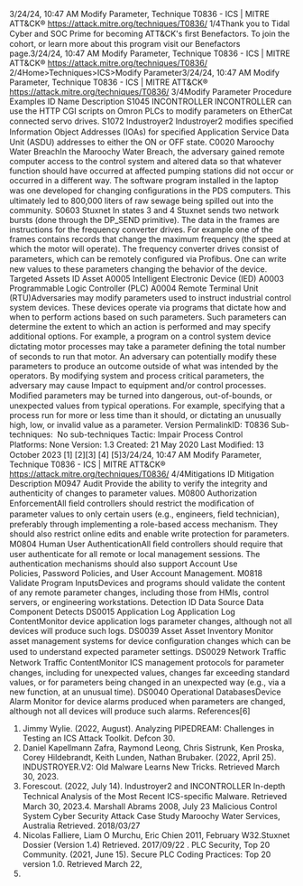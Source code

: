 3/24/24, 10:47 AM Modify Parameter, Technique T0836 - ICS | MITRE ATT&CK®
https://attack.mitre.org/techniques/T0836/ 1/4Thank you to Tidal Cyber and SOC Prime for becoming ATT&CK's ﬁrst Benefactors. To join the cohort, or learn more about this program visit our
Benefactors page.3/24/24, 10:47 AM Modify Parameter, Technique T0836 - ICS | MITRE ATT&CK®
https://attack.mitre.org/techniques/T0836/ 2/4Home>Techniques>ICS>Modify Parameter3/24/24, 10:47 AM Modify Parameter, Technique T0836 - ICS | MITRE ATT&CK®
https://attack.mitre.org/techniques/T0836/ 3/4Modify Parameter
Procedure Examples
ID Name Description
S1045 INCONTROLLER INCONTROLLER can use the HTTP CGI scripts on Omron PLCs to modify parameters on EtherCat
connected servo drives.
S1072 Industroyer2 Industroyer2 modiﬁes speciﬁed Information Object Addresses (IOAs) for speciﬁed Application Service
Data Unit (ASDU) addresses to either the ON or OFF state.
C0020 Maroochy Water
BreachIn the Maroochy Water Breach, the adversary gained remote computer access to the control system and
altered data so that whatever function should have occurred at affected pumping stations did not occur
or occurred in a different way. The software program installed in the laptop was one developed for
changing conﬁgurations in the PDS computers. This ultimately led to 800,000 liters of raw sewage being
spilled out into the community.
S0603 Stuxnet In states 3 and 4 Stuxnet sends two network bursts (done through the DP\_SEND primitive). The data in
the frames are instructions for the frequency converter drives. For example one of the frames contains
records that change the maximum frequency (the speed at which the motor will operate). The frequency
converter drives consist of parameters, which can be remotely conﬁgured via Proﬁbus. One can write new
values to these parameters changing the behavior of the device. 
Targeted Assets
ID Asset
A0005 Intelligent Electronic Device (IED)
A0003 Programmable Logic Controller (PLC)
A0004 Remote Terminal Unit (RTU)Adversaries may modify parameters used to instruct industrial control system devices. These devices operate via programs that dictate how
and when to perform actions based on such parameters. Such parameters can determine the extent to which an action is performed and
may specify additional options. For example, a program on a control system device dictating motor processes may take a parameter
deﬁning the total number of seconds to run that motor.
An adversary can potentially modify these parameters to produce an outcome outside of what was intended by the operators. By modifying
system and process critical parameters, the adversary may cause Impact to equipment and/or control processes. Modiﬁed parameters may
be turned into dangerous, out-of-bounds, or unexpected values from typical operations. For example, specifying that a process run for more
or less time than it should, or dictating an unusually high, low, or invalid value as a parameter.
Version PermalinkID: T0836
Sub-techniques:  No sub-techniques
 
Tactic: Impair Process Control
 
Platforms: None
Version: 1.3
Created: 21 May 2020
Last Modiﬁed: 13 October 2023
[1]
[2][3]
[4]
[5]3/24/24, 10:47 AM Modify Parameter, Technique T0836 - ICS | MITRE ATT&CK®
https://attack.mitre.org/techniques/T0836/ 4/4Mitigations
ID Mitigation Description
M0947 Audit Provide the ability to verify the integrity and authenticity of changes to parameter values.
M0800 Authorization
EnforcementAll ﬁeld controllers should restrict the modiﬁcation of parameter values to only certain users (e.g.,
engineers, ﬁeld technician), preferably through implementing a role-based access mechanism. They
should also restrict online edits and enable write protection for parameters.
M0804 Human User
AuthenticationAll ﬁeld controllers should require that user authenticate for all remote or local management sessions.
The authentication mechanisms should also support Account Use Policies, Password Policies, and User
Account Management.
M0818 Validate Program
InputsDevices and programs should validate the content of any remote parameter changes, including those
from HMIs, control servers, or engineering workstations.
Detection
ID Data Source Data Component Detects
DS0015 Application Log Application Log
ContentMonitor device application logs parameter changes, although not all devices
will produce such logs.
DS0039 Asset Asset Inventory Monitor asset management systems for device conﬁguration changes which
can be used to understand expected parameter settings.
DS0029 Network Traﬃc Network Traﬃc
ContentMonitor ICS management protocols for parameter changes, including for
unexpected values, changes far exceeding standard values, or for parameters
being changed in an unexpected way (e.g., via a new function, at an unusual
time).
DS0040 Operational DatabasesDevice Alarm Monitor for device alarms produced when parameters are changed, although
not all devices will produce such alarms.
References[6]
1. Jimmy Wylie. (2022, August). Analyzing PIPEDREAM:
Challenges in Testing an ICS Attack Toolkit. Defcon 30.
2. Daniel Kapellmann Zafra, Raymond Leong, Chris Sistrunk, Ken
Proska, Corey Hildebrandt, Keith Lunden, Nathan Brubaker.
(2022, April 25). INDUSTROYER.V2: Old Malware Learns New
Tricks. Retrieved March 30, 2023.
3. Forescout. (2022, July 14). Industroyer2 and INCONTROLLER
In-depth Technical Analysis of the Most Recent ICS-speciﬁc
Malware. Retrieved March 30, 2023.4. Marshall Abrams 2008, July 23 Malicious Control System
Cyber Security Attack Case Study Maroochy Water Services,
Australia Retrieved. 2018/03/27
5. Nicolas Falliere, Liam O Murchu, Eric Chien 2011, February
W32.Stuxnet Dossier (Version 1.4) Retrieved. 2017/09/22
 . PLC Security, Top 20 Community. (2021, June 15). Secure PLC
Coding Practices: Top 20 version 1.0. Retrieved March 22,
2023.